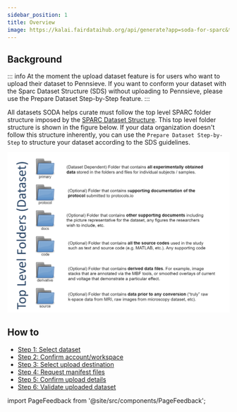 ```yaml
---
sidebar_position: 1
title: Overview
image: https://kalai.fairdataihub.org/api/generate?app=soda-for-sparc&title=Organize%20dataset&description=Prepare%20Dataset&org=fairdataihub
---
```


## Background

::: info
At the moment the upload dataset feature is for users who want to upload their dataset to Pennsieve. If you want to
conform your dataset with the Sparc Dataset Structure (SDS) without uploading to Pennsieve, please use the Prepare Dataset Step-by-Step feature.
:::

All datasets SODA helps curate must follow the top level SPARC folder structure imposed by the
[SPARC Dataset Structure](https://docs.google.com/presentation/d/1EQPn1FmANpPsFt3CguU-JOQVMMlJsNXluQAK_gb2qVg/edit#slide=id.p1). This top level folder structure is shown in the figure below. If your data organization doesn't follow this structure inherently, you can use the `Prepare Dataset Step-by-Step` to structure your dataset according to the SDS guidelines.

![](https://github.com/fairdataihub/SODA-for-SPARC/blob/main/docs/documentation/Prepare-dataset/Specify-files/SPARC-dataset-structure.PNG?raw=true)

## How to

- [Step 1: Select dataset](./step-1)
- [Step 2: Confirm account/workspace](./step-2)
- [Step 3: Select upload destination](./step-3)
- [Step 4: Request manifest files](./step-4)
- [Step 5: Confirm upload details](./step-5)
- [Step 6: Validate uploaded dataset](./step-6)

import PageFeedback from '@site/src/components/PageFeedback';

<PageFeedback />
